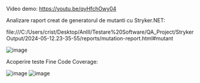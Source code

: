 Video demo: https://youtu.be/qyHfchOwy04

Analizare raport creat de generatorul de mutanti cu Stryker.NET:

file:///C:/Users/crist/Desktop/AnIII/Testare%20Software/QA_Project/StrykerOutput/2024-05-12.23-35-55/reports/mutation-report.html#mutant

![image](https://github.com/diana-clinciu/QA_Project/assets/92121071/ef52cacf-c8fb-4bc1-9f28-065227a3fede)

Acoperire teste Fine Code Coverage:

![image](https://github.com/diana-clinciu/QA_Project/assets/92121071/827ad90d-11f8-4f02-ba63-670031dff7f3)
![image](https://github.com/diana-clinciu/QA_Project/assets/92121071/512257ed-a9cf-473a-a7e6-0f0e126fd6f5)
